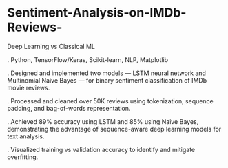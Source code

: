 # Sentiment-Analysis-on-IMDb-Reviews-
Deep Learning vs Classical ML

. Python, TensorFlow/Keras, Scikit-learn, NLP, Matplotlib

. Designed and implemented two models — LSTM neural network and Multinomial Naive Bayes — for binary sentiment classification of IMDb movie reviews.

. Processed and cleaned over 50K reviews using tokenization, sequence padding, and bag-of-words representation.

. Achieved 89% accuracy using LSTM and 85% using Naive Bayes, demonstrating the advantage of sequence-aware deep learning models for text analysis.

. Visualized training vs validation accuracy to identify and mitigate overfitting.
